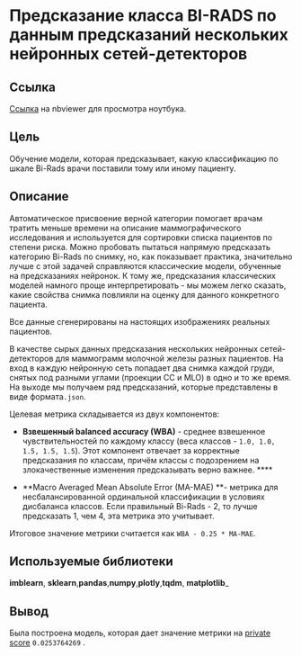 # Предсказание класса BI-RADS по данным предсказаний нескольких нейронных сетей-детекторов

## Ссылка

[Ссылка](https://nbviewer.jupyter.org/github/voropaevv/ds_competitions/blob/master/Mammography_ODS_2021/Mammography_ODS_2021.ipynb) на nbviewer для просмотра ноутбука.

## Цель

Обучение модели, которая предсказывает, какую классификацию по шкале Bi-Rads врачи поставили тому или иному пациенту.

## Описание

Автоматическое присвоение верной категории помогает врачам тратить меньше времени на описание маммографического исследования и используется для сортировки списка пациентов по степени риска. Можно пробовать пытаться напрямую предсказать категорию Bi-Rads по снимку, но, как показывает практика, значительно лучше с этой задачей справляются классические модели, обученные на предсказаниях нейронок. К тому же, предсказания классических моделей намного проще интерпретировать - мы можем легко сказать, какие свойства снимка повлияли на оценку для данного конкретного пациента. 

Все данные сгенерированы на настоящих изображениях реальных пациентов.

В качестве сырых данных предсказания нескольких нейронных сетей-детекторов для маммограмм молочной железы разных пациентов. На вход в каждую нейронную сеть попадает два снимка каждой груди, снятых под разными углами (проекции CC и MLO) в одно и то же время. На выходе мы получаем ряд предсказаний, которые представлены в виде формата`.json`.

Целевая метрика складывается из двух компонентов: 

- **Взвешенный balanced accuracy (WBA)** - среднее взвешенное чувствительностей по каждому классу (веса классов - `1.0, 1.0, 1.5, 1.5, 1.5`). Этот компонент отвечает за корректные предсказания по классам, причём классы с подозрением на злокачественные изменения предсказывать верно важнее. ****

- **Macro Averaged Mean Absolute Error (MA-MAE) **- метрика для несбалансированной ординальной классификации в условиях дисбаланса классов. Если правильный Bi-Rads - 2, то лучше предсказать 1, чем 4, эта метрика это учитывает.

Итоговое значение метрики считается как `WBA - 0.25 * MA-MAE`.

## Используемые библиотеки

**imblearn**, **sklearn**,**pandas**,**numpy**,**plotly**,**tqdm**, **matplotlib**_

## Вывод

Была построена модель, которая дает значение метрики на [private score](https://ods.ai/competitions/horrors-of-med-data-soc2021/leaderboard/private) `0.0253764269` .